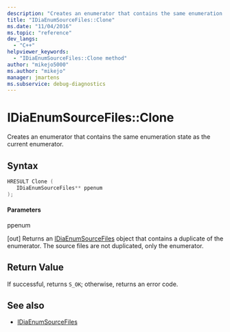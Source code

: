 ```yaml
---
description: "Creates an enumerator that contains the same enumeration state as the current source files enumerator."
title: "IDiaEnumSourceFiles::Clone"
ms.date: "11/04/2016"
ms.topic: "reference"
dev_langs:
  - "C++"
helpviewer_keywords:
  - "IDiaEnumSourceFiles::Clone method"
author: "mikejo5000"
ms.author: "mikejo"
manager: jmartens
ms.subservice: debug-diagnostics
---
```

# IDiaEnumSourceFiles::Clone

Creates an enumerator that contains the same enumeration state as the current enumerator.

## Syntax

```C++
HRESULT Clone ( 
   IDiaEnumSourceFiles** ppenum
);
```

#### Parameters
 ppenum

[out] Returns an [IDiaEnumSourceFiles](../../debugger/debug-interface-access/idiaenumsourcefiles.md) object that contains a duplicate of the enumerator. The source files are not duplicated, only the enumerator.

## Return Value
 If successful, returns `S_OK`; otherwise, returns an error code.

## See also
- [IDiaEnumSourceFiles](../../debugger/debug-interface-access/idiaenumsourcefiles.md)
